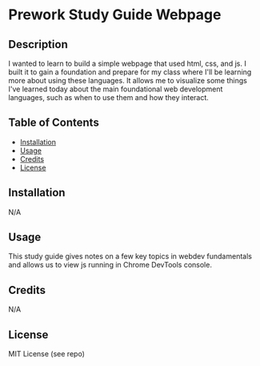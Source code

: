 # Prework Study Guide Webpage

## Description

I wanted to learn to build a simple webpage that used html, css, and js. I built it to gain a foundation and prepare for my class where I'll be learning more about using these languages. It allows me to visualize some things I've learned today about the main foundational web development languages, such as when to use them and how they interact.

## Table of Contents

- [Installation](#installation)
- [Usage](#usage)
- [Credits](#credits)
- [License](#license)

## Installation

N/A

## Usage

This study guide gives notes on a few key topics in webdev fundamentals and allows us to view js running in Chrome DevTools console.

## Credits

N/A

## License

MIT License (see repo)
